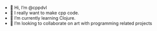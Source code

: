 - 👋 Hi, I’m @cppdvl
- 👀 I really want to make cpp code.
- 🌱 I’m currently learning Clojure.
- 💞️ I’m looking to collaborate on art with programming related projects


<!---
cppdvl/cppdvl is a ✨ special ✨ repository because its `README.md` (this file) appears on your GitHub profile.
You can click the Preview link to take a look at your changes.
--->
